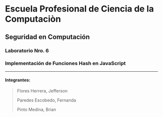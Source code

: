 # Escuela Profesional de Ciencia de la Computaciòn
## Seguridad en Computación
### Laboratorio Nro. 6

### Implementación de Funciones Hash en JavaScript
***
#### Integrantes:
> Flores Herrera, Jefferson 
>
> Paredes Escobedo, Fernanda
>
> Pinto Medina, Brian
